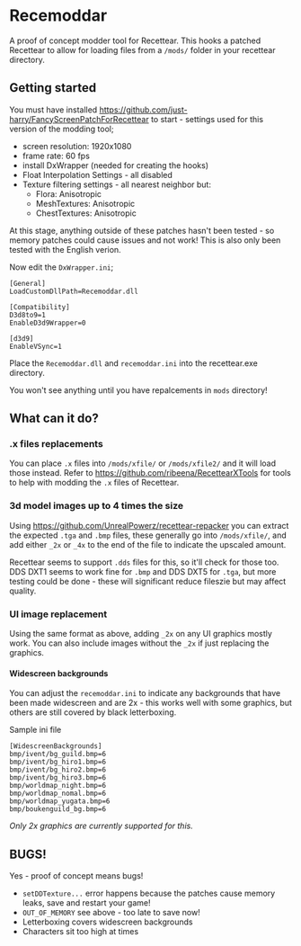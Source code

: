 # Recemoddar
A proof of concept modder tool for Recettear. This hooks a patched Recettear
to allow for loading files from a `/mods/` folder in your recettear directory.

## Getting started
You must have installed https://github.com/just-harry/FancyScreenPatchForRecettear to
start - settings used for this version of the modding tool;
- screen resolution: 1920x1080
- frame rate: 60 fps
- install DxWrapper (needed for creating the hooks)
- Float Interpolation Settings - all disabled
- Texture filtering settings - all nearest neighbor but:
	- Flora: Anisotropic
	- MeshTextures: Anisotropic
	- ChestTextures: Anisotropic

At this stage, anything outside of these patches hasn't been tested - so memory
patches could cause issues and not work! This is also only been tested with
the English verion.

Now edit the `DxWrapper.ini`;
```
[General]
LoadCustomDllPath=Recemoddar.dll

[Compatibility]
D3d8to9=1
EnableD3d9Wrapper=0

[d3d9]
EnableVSync=1
```

Place the `Recemoddar.dll` and `recemoddar.ini` into the recettear.exe directory.

You won't see anything until you have repalcements in `mods` directory!

## What can it do?

### .x files replacements
You can place `.x` files into `/mods/xfile/` or `/mods/xfile2/` and it will
load those instead. Refer to https://github.com/ribeena/RecettearXTools for tools
to help with modding the `.x` files of Recettear.

### 3d model images up to 4 times the size
Using https://github.com/UnrealPowerz/recettear-repacker you can extract the
expected `.tga` and `.bmp` files, these generally go into `/mods/xfile/`,
and add either `_2x` or `_4x` to the end of the file to indicate the upscaled
amount.

Recettear seems to support `.dds` files for this, so it'll check for those too.
DDS DXT1 seems to work fine for `.bmp` and DDS DXT5 for `.tga`, but more testing
could be done - these will significant reduce fileszie but may affect quality.

### UI image replacement
Using the same format as above, adding `_2x` on any UI graphics mostly work.
You can also include images without the `_2x` if just replacing the graphics.

#### Widescreen backgrounds
You can adjust the `recemoddar.ini` to indicate any backgrounds that have
been made widescreen and are 2x - this works well with some graphics,
but others are still covered by black letterboxing.

Sample ini file
```
[WidescreenBackgrounds]
bmp/ivent/bg_guild.bmp=6
bmp/ivent/bg_hiro1.bmp=6
bmp/ivent/bg_hiro2.bmp=6
bmp/ivent/bg_hiro3.bmp=6
bmp/worldmap_night.bmp=6
bmp/worldmap_nomal.bmp=6
bmp/worldmap_yugata.bmp=6
bmp/boukenguild_bg.bmp=6
```
_Only 2x graphics are currently supported for this._

## BUGS!
Yes - proof of concept means bugs!
- `setDDTexture...` error happens because the patches cause memory leaks, save
  and restart your game!
- `OUT_OF_MEMORY` see above - too late to save now!
- Letterboxing covers widescreen backgrounds
- Characters sit too high at times